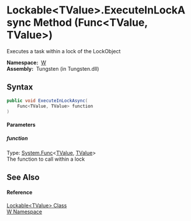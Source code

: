 Lockable&lt;TValue>.ExecuteInLockAsync Method (Func&lt;TValue, TValue>)
=======================================================================
   Executes a task within a lock of the LockObject

  **Namespace:**  [W][1]  
  **Assembly:**  Tungsten (in Tungsten.dll)

Syntax
------

```csharp
public void ExecuteInLockAsync(
	Func<TValue, TValue> function
)
```

#### Parameters

##### *function*
Type: [System.Func][2]&lt;[TValue][3], [TValue][3]>  
The function to call within a lock


See Also
--------

#### Reference
[Lockable&lt;TValue> Class][3]  
[W Namespace][1]  

[1]: ../README.md
[2]: http://msdn.microsoft.com/en-us/library/bb549151
[3]: README.md